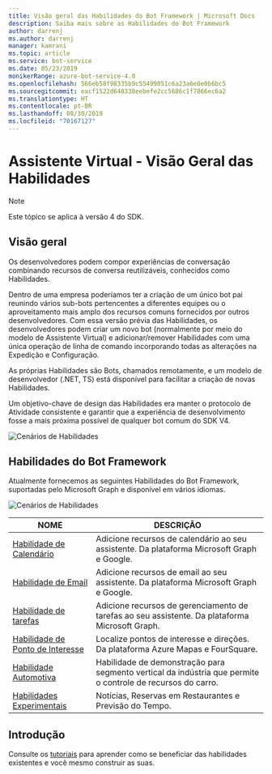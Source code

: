 ```yaml
---
title: Visão geral das Habilidades do Bot Framework | Microsoft Docs
description: Saiba mais sobre as Habilidades do Bot Framework
author: darrenj
ms.author: darrenj
manager: kamrani
ms.topic: article
ms.service: bot-service
ms.date: 05/23/2019
monikerRange: azure-bot-service-4.0
ms.openlocfilehash: 566eb58f98335b9c55499051c6a23a6e0e0b6bc5
ms.sourcegitcommit: eacf1522d648338eebefe2cc5686c1f7866ec6a2
ms.translationtype: HT
ms.contentlocale: pt-BR
ms.lasthandoff: 08/30/2019
ms.locfileid: "70167127"
---
```

# <a name="virtual-assistant---skills-overview"></a>Assistente Virtual - Visão Geral das Habilidades

> [!NOTE]
> Este tópico se aplica à versão 4 do SDK. 

## <a name="overview"></a>Visão geral

Os desenvolvedores podem compor experiências de conversação combinando recursos de conversa reutilizáveis, conhecidos como Habilidades.

Dentro de uma empresa poderíamos ter a criação de um único bot pai reunindo vários sub-bots pertencentes a diferentes equipes ou o aproveitamento mais amplo dos recursos comuns fornecidos por outros desenvolvedores. Com essa versão prévia das Habilidades, os desenvolvedores podem criar um novo bot (normalmente por meio do modelo de Assistente Virtual) e adicionar/remover Habilidades com uma única operação de linha de comando incorporando todas as alterações na Expedição e Configuração.     

As próprias Habilidades são Bots, chamados remotamente, e um modelo de desenvolvedor (.NET, TS) está disponível para facilitar a criação de novas Habilidades.

Um objetivo-chave de design das Habilidades era manter o protocolo de Atividade consistente e garantir que a experiência de desenvolvimento fosse a mais próxima possível de qualquer bot comum do SDK V4. 

![Cenários de Habilidades](./media/enterprise-template/skills-scenarios.png)

## <a name="bot-framework-skills"></a>Habilidades do Bot Framework

Atualmente fornecemos as seguintes Habilidades do Bot Framework, suportadas pelo Microsoft Graph e disponível em vários idiomas.

![Cenários de Habilidades](./media/enterprise-template/skills-at-build.png)

| NOME | DESCRIÇÃO |
| ---- | ----------- |
|[Habilidade de Calendário](https://aka.ms/bf-calendar-skill)|Adicione recursos de calendário ao seu assistente. Da plataforma Microsoft Graph e Google.|
|[Habilidade de Email](https://aka.ms/bf-email-skill)|Adicione recursos de email ao seu assistente. Da plataforma Microsoft Graph e Google.|
|[Habilidade de tarefas](https://aka.ms/bf-todo-skill)|Adicione recursos de gerenciamento de tarefas ao seu assistente. Da plataforma Microsoft Graph.|
|[Habilidade de Ponto de Interesse](https://aka.ms/bf-poi-skill)|Localize pontos de interesse e direções. Da plataforma Azure Mapas e FourSquare.|
|[Habilidade Automotiva](https://aka.ms/bf-autos-kill)|Habilidade de demonstração para segmento vertical da indústria que permite o controle de recursos do carro.|
|[Habilidades Experimentais](https://aka.ms/bf-experimental-skills)|Notícias, Reservas em Restaurantes e Previsão do Tempo.|

## <a name="getting-started"></a>Introdução

Consulte os [tutoriais](https://aka.ms/bfs-tutorials) para aprender como se beneficiar das habilidades existentes e você mesmo construir as suas.
